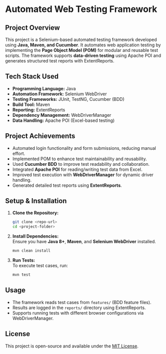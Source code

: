# **Automated Web Testing Framework**

## **Project Overview**  
This project is a Selenium-based automated testing framework developed using **Java, Maven, and Cucumber**. It automates web application testing by implementing the **Page Object Model (POM)** for modular and reusable test scripts. The framework supports **data-driven testing** using Apache POI and generates structured test reports with ExtentReports.

## **Tech Stack Used**  
- **Programming Language:** Java  
- **Automation Framework:** Selenium WebDriver  
- **Testing Frameworks:** JUnit, TestNG, Cucumber (BDD)  
- **Build Tool:** Maven  
- **Reporting:** ExtentReports  
- **Dependency Management:** WebDriverManager  
- **Data Handling:** Apache POI (Excel-based testing)  

## **Project Achievements**  
- Automated login functionality and form submissions, reducing manual effort.  
- Implemented POM to enhance test maintainability and reusability.  
- Used **Cucumber BDD** to improve test readability and collaboration.  
- Integrated **Apache POI** for reading/writing test data from Excel.  
- Improved test execution with **WebDriverManager** for dynamic driver handling.  
- Generated detailed test reports using **ExtentReports**.  

## **Setup & Installation**  
1. **Clone the Repository:**  
   ```bash
   git clone <repo-url>
   cd <project-folder>
   ```

2. **Install Dependencies:**  
   Ensure you have **Java 8+**, **Maven**, and **Selenium WebDriver** installed.  
   ```bash
   mvn clean install
   ```

3. **Run Tests:**  
   To execute test cases, run:  
   ```bash
   mvn test
   ```

## **Usage**  
- The framework reads test cases from `features/` (BDD feature files).  
- Results are logged in the `reports/` directory using ExtentReports.  
- Supports running tests with different browser configurations via WebDriverManager.  

## **License**  
This project is open-source and available under the [MIT License](LICENSE).  
